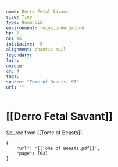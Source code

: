 ```yaml
---
name: Derro Fetal Savant
size: Tiny
type: Humanoid
environment: ruins,underground
hp: 2
ac: 15
initiative: -5
alignment: chaotic evil
legendary: 
lair: 
unique: 
cr: 4
tags: 
source: "Tome of Beasts: 93"
url: ""
---
```

# [[Derro Fetal Savant]]

[Source](zotero://open-pdf/library/items/ULEQWHJM?page=93) from [[Tome of Beasts]]

```pdf
{
	"url": "[[Tome of Beasts.pdf]]",
	"page": [93]
}
```


